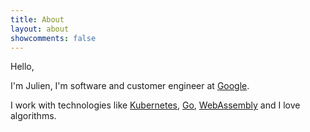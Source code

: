 ```yaml
---
title: About
layout: about
showcomments: false
---
```


Hello,

I'm Julien, I'm software and customer engineer at [Google](https://www.google.com/about/careers/applications/teams/engineering-technology/).

I work with technologies like [Kubernetes](https://kubernetes.io), [Go](https://go.dev), [WebAssembly](https://webassembly.org/) and I love algorithms. 
